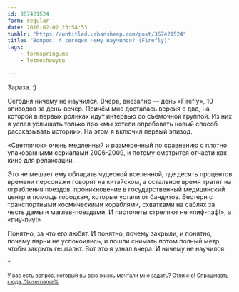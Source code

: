 ```yaml
---
id: 367421524
form: regular
date: 2010-02-02 23:54:53
tumblr: "https://untitled.urbansheep.com/post/367421524"
title: "Вопрос: А сегодня чему научился? (Firefly)"
tags:
    - formspring.me
    - letmeshowyou

---
```


<p>Зараза. :)</p>

<p>Сегодня ничему не научился. Вчера, внезапно — день «Firefly», 10 эпизодов за день-вечер. Причём мне досталась версия с двд, на которой в первых роликах идут интервью со съёмочной группой. Из них я успел услышать только про «мы хотели опробовать новый способ рассказывать истории». На этом я включил первый эпизод.</p>

<p>«Светлячок» очень медленный и размеренный по сравнению с плотно упакованными сериалами 2006-2009, и потому смотрится отчасти как кино для релаксации.</p>

<p>Это не мешает ему обладать чудесной вселенной, где десять процентов времени персонажи говорят на китайском, а остальное время тратят на ограбления поездов, проникновение в государственный медицинский центр и помощь городкам, которые устали от бандитов. Вестерн с транспортными космическими кораблями, схватками на саблях за честь дамы и маглев-поездами. И пистолеты стреляют не «пиф-паф!», а «пиу-пиу!»</p>

<p>Понятно, за что его любят. И понятно, почему закрыли, и понятно, почему парни не успокоились, и пошли снимать потом полный метр, чтобы закрыть гештальт. Вот это я узнал вчера. И ничему не научился.</p>

<p>*</p>

<p><small>У вас есть вопрос, который вы всю жизнь мечтали мне задать? Отлично! <a href="http://formspring.me/urbansheep">Спрашивать сюда, %username%</a></small></p>

